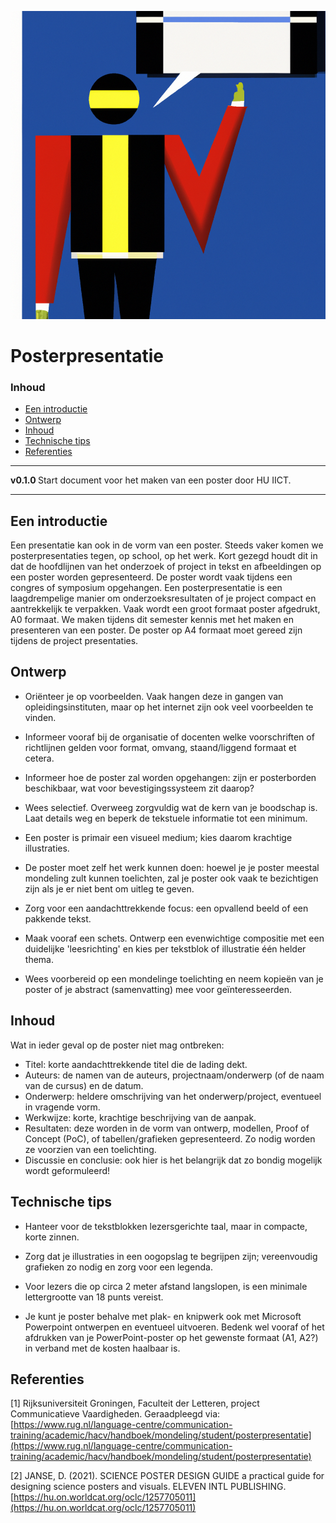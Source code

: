 ![logo](./img/presenting.png) [](logo-id)

# Posterpresentatie [](title-id) <!-- omit in toc -->

### Inhoud[](toc-id) <!-- omit in toc -->

- [Een introductie](#een-introductie)
- [Ontwerp](#ontwerp)
- [Inhoud](#inhoud)
- [Technische tips](#technische-tips)
- [Referenties](#referenties)

---

**v0.1.0 [](version-id)** Start document voor het maken van een poster door HU IICT[](author-id).

---

## Een introductie

Een presentatie kan ook in de vorm van een poster. Steeds vaker komen we posterpresentaties tegen, op school, op het werk. Kort gezegd houdt dit in dat de hoofdlijnen van het onderzoek of project in tekst en afbeeldingen op een poster worden gepresenteerd. De poster wordt vaak tijdens een congres of symposium opgehangen. Een posterpresentatie is een laagdrempelige manier om onderzoeksresultaten of je project compact en aantrekkelijk te verpakken. Vaak wordt een groot formaat poster afgedrukt, A0 formaat. We maken tijdens dit semester kennis met het maken en presenteren van een poster. De poster op A4 formaat moet gereed zijn tijdens de project presentaties.

## Ontwerp

- Oriënteer je op voorbeelden. Vaak hangen deze in gangen van opleidingsinstituten, maar op het internet zijn ook veel voorbeelden te vinden.

- Informeer vooraf bij de organisatie of docenten welke voorschriften of richtlijnen gelden voor format, omvang, staand/liggend formaat et cetera.

- Informeer hoe de poster zal worden opgehangen: zijn er posterborden beschikbaar, wat voor bevestigingssysteem zit daarop?

- Wees selectief. Overweeg zorgvuldig wat de kern van je boodschap is. Laat details weg en beperk de tekstuele informatie tot een minimum.

- Een poster is primair een visueel medium; kies daarom krachtige illustraties.

- De poster moet zelf het werk kunnen doen: hoewel je je poster meestal mondeling zult kunnen toelichten, zal je poster ook vaak te bezichtigen zijn als je er niet bent om uitleg te geven.

- Zorg voor een aandachttrekkende focus: een opvallend beeld of een pakkende tekst.

- Maak vooraf een schets. Ontwerp een evenwichtige compositie met een duidelijke 'leesrichting' en kies per tekstblok of illustratie één helder thema.

- Wees voorbereid op een mondelinge toelichting en neem kopieën van je poster of je abstract (samenvatting) mee voor geïnteresseerden.

## Inhoud

Wat in ieder geval op de poster niet mag ontbreken:
- Titel: korte aandachttrekkende titel die de lading dekt.
- Auteurs: de namen van de auteurs, projectnaam/onderwerp (of de naam van de cursus) en de datum.
- Onderwerp: heldere omschrijving van het onderwerp/project, eventueel in vragende vorm.
- Werkwijze: korte, krachtige beschrijving van de aanpak.
- Resultaten: deze worden in de vorm van ontwerp, modellen, Proof of Concept (PoC), of tabellen/grafieken gepresenteerd. Zo nodig worden ze voorzien van een toelichting.
- Discussie en conclusie: ook hier is het belangrijk dat zo bondig mogelijk wordt geformuleerd!

## Technische tips

- Hanteer voor de tekstblokken lezersgerichte taal, maar in compacte, korte zinnen.

- Zorg dat je illustraties in een oogopslag te begrijpen zijn; vereenvoudig grafieken zo nodig en zorg voor een legenda.

- Voor lezers die op circa 2 meter afstand langslopen, is een minimale lettergrootte van 18 punts vereist.

- Je kunt je poster behalve met plak- en knipwerk ook met Microsoft Powerpoint ontwerpen en eventueel uitvoeren. Bedenk wel vooraf of het afdrukken van je PowerPoint-poster op het gewenste formaat (A1, A2?) in verband met de kosten haalbaar is.

## Referenties

[1] Rijksuniversiteit Groningen, Faculteit der Letteren, project Communicatieve Vaardigheden. Geraadpleegd via: [https://www.rug.nl/language-centre/communication-training/academic/hacv/handboek/mondeling/student/posterpresentatie](https://www.rug.nl/language-centre/communication-training/academic/hacv/handboek/mondeling/student/posterpresentatie)

[2] JANSE, D. (2021). SCIENCE POSTER DESIGN GUIDE a practical guide for designing science posters and visuals. ELEVEN INTL PUBLISHING. [https://hu.on.worldcat.org/oclc/1257705011](https://hu.on.worldcat.org/oclc/1257705011)
